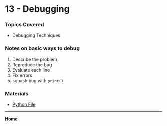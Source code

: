 # 13 - Debugging

### Topics Covered

* Debugging Techniques

### Notes on basic ways to debug

1.  Describe the problem
2.  Reproduce the bug
3.  Evaluate each line
4.  Fix errors
5.  squash bug with `print()`



###  Materials

* [Python File](./013.py)

---

**[Home](../README.md)**